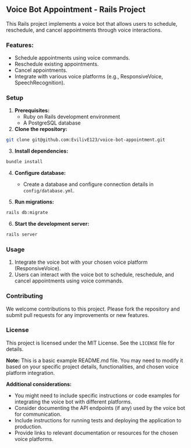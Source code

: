 ## Voice Bot Appointment - Rails Project

This Rails project implements a voice bot that allows users to schedule, reschedule, and cancel appointments through voice interactions.

### Features:

* Schedule appointments using voice commands.
* Reschedule existing appointments.
* Cancel appointments.
* Integrate with various voice platforms (e.g., ResponsiveVoice, SpeechRecognition).

### Setup

1. **Prerequisites:**
    * Ruby on Rails development environment
    * A PostgreSQL database
2. **Clone the repository:**

```bash
git clone git@github.com:EvilivE123/voice-bot-appointment.git
```

3. **Install dependencies:**

```bash
bundle install
```

4. **Configure database:**
    * Create a database and configure connection details in `config/database.yml`.

5. **Run migrations:**

```bash
rails db:migrate
```

6. **Start the development server:**

```bash
rails server
```

### Usage

1. Integrate the voice bot with your chosen voice platform (ResponsiveVoice).
2. Users can interact with the voice bot to schedule, reschedule, and cancel appointments using voice commands.

### Contributing

We welcome contributions to this project. Please fork the repository and submit pull requests for any improvements or new features.

### License

This project is licensed under the MIT License. See the `LICENSE` file for details.

**Note:** This is a basic example README.md file. You may need to modify it based on your specific project details, functionalities, and chosen voice platform integration. 

**Additional considerations:**

* You might need to include specific instructions or code examples for integrating the voice bot with different platforms.
* Consider documenting the API endpoints (if any) used by the voice bot for communication.
* Include instructions for running tests and deploying the application to production.
* Provide links to relevant documentation or resources for the chosen voice platforms.

